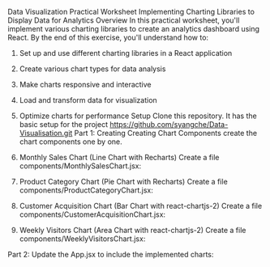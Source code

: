 Data Visualization Practical Worksheet 
Implementing Charting Libraries to Display Data for 
Analytics 
Overview 
In this practical worksheet, you'll implement various charting libraries to create an analytics 
dashboard using React. By the end of this exercise, you'll understand how to: 
1. Set up and use different charting libraries in a React application 
2. Create various chart types for data analysis 
3. Make charts responsive and interactive 
4. Load and transform data for visualization 
5. Optimize charts for performance 
Setup 
Clone this repository. It has the basic setup for the project 
https://github.com/syangche/Data-Visualisation.git 
Part 1: Creating Creating Chart Components 
create the chart components one by one. 

1. Monthly Sales Chart (Line Chart with Recharts) 
Create a file components/MonthlySalesChart.jsx: 

2. Product Category Chart (Pie Chart with Recharts) 
Create a file components/ProductCategoryChart.jsx: 
 
3. Customer Acquisition Chart (Bar Chart with react-chartjs-2) 
Create a file components/CustomerAcquisitionChart.jsx:

4. Weekly Visitors Chart (Area Chart with react-chartjs-2) 
Create a file components/WeeklyVisitorsChart.jsx:
 
 
Part 2: Update the App.jsx to include the implemented charts: 